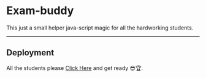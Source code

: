# Exam-buddy
This just a small helper java-script magic for all the hardworking students.

---
## Deployment
All the students please [Click Here](https://shouryabrahmastra.github.io/Exam-buddy/) and get ready 😎🏆.
